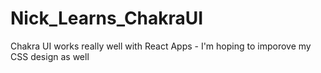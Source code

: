 # Nick_Learns_ChakraUI

Chakra UI works really well with React Apps - I'm hoping to imporove my CSS design as well
